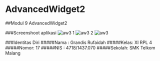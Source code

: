 # AdvancedWidget2
##Modul 9 AdvancedWidget2

###Screenshoot aplikasi
![aw3 1](https://cloud.githubusercontent.com/assets/23449098/21736028/a8b36136-d422-11e6-9ab6-41edc0ae08b6.PNG)
![aw3 2](https://cloud.githubusercontent.com/assets/23449098/21736029/a8e9ceec-d422-11e6-8224-b53b3602125a.PNG)
![aw3](https://cloud.githubusercontent.com/assets/23449098/21736030/a9108956-d422-11e6-8bdd-581746a3052c.PNG)

###Identitas Diri
#####Nama : Grandis Rufaidah
#####Kelas: XI RPL 4
#####Nomor: 17
#####NIS : 4718/1437.070
#####Sekolah: SMK Telkom Malang
